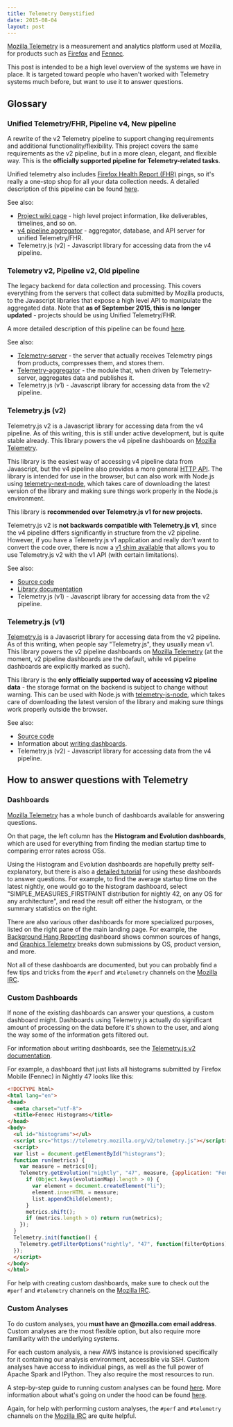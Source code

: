 ```yaml
---
title: Telemetry Demystified
date: 2015-08-04
layout: post
---
```


[Mozilla Telemetry](http://telemetry.mozilla.org/) is a measurement and analytics platform used at Mozilla, for products such as [Firefox](https://www.mozilla.org/en-US/firefox/desktop/) and [Fennec](https://wiki.mozilla.org/Mobile/Fennec).

This post is intended to be a high level overview of the systems we have in place. It is targeted toward people who haven't worked with Telemetry systems much before, but want to use it to answer questions.

Glossary
--------

### Unified Telemetry/FHR, Pipeline v4, New pipeline

A rewrite of the v2 Telemetry pipeline to support changing requirements and additional functionality/flexibility. This project covers the same requirements as the v2 pipeline, but in a more clean, elegant, and flexible way. This is the **officially supported pipeline for Telemetry-related tasks**.

Unified telemetry also includes [Firefox Health Report (FHR)](https://support.mozilla.org/en-US/kb/firefox-health-report-understand-your-browser-perf) pings, so it's really a one-stop shop for all your data collection needs. A detailed description of this pipeline can be found [here](http://robertovitillo.com/2015/07/02/telemetry-metrics-roll-ups/).

See also:

* [Project wiki page](https://wiki.mozilla.org/Unified_Telemetry) - high level project information, like deliverables, timelines, and so on.
* [v4 pipeline aggregator](https://github.com/vitillo/python_mozaggregator) - aggregator, database, and API server for unified Telemetry/FHR.
* Telemetry.js (v2) - Javascript library for accessing data from the v4 pipeline.

### Telemetry v2, Pipeline v2, Old pipeline

The legacy backend for data collection and processing. This covers everything from the servers that collect data submitted by Mozilla products, to the Javascript libraries that expose a high level API to manipulate the aggregated data. Note that **as of September 2015, this is no longer updated** - projects should be using Unified Telemetry/FHR.

A more detailed description of this pipeline can be found [here](http://jonasfj.dk/2013/11/telemetry-rebooted-analysis-future/).

See also:

* [Telemetry-server](https://github.com/mozilla/telemetry-server) - the server that actually receives Telemetry pings from products, compresses them, and stores them.
* [Telemetry-aggregator](https://github.com/mozilla/telemetry-aggregator) - the module that, when driven by Telemetry-server, aggregates data and publishes it.
* Telemetry.js (v1) - Javascript library for accessing data from the v2 pipeline.

### Telemetry.js (v2)

Telemetry.js v2 is a Javascript library for accessing data from the v4 pipeline. As of this writing, this is still under active development, but is quite stable already. This library powers the v4 pipeline dashboards on [Mozilla Telemetry](http://telemetry.mozilla.org/).

This library is the easiest way of accessing v4 pipeline data from Javascript, but the v4 pipeline also provides a more general [HTTP API](https://github.com/vitillo/python_mozaggregator#api). The library is intended for use in the browser, but can also work with Node.js using [telemetry-next-node](https://www.npmjs.com/package/telemetry-next-node), which takes care of downloading the latest version of the library and making sure things work properly in the Node.js environment.

This library is **recommended over Telemetry.js v1 for new projects**.

Telemetry.js v2 is **not backwards compatible with Telemetry.js v1**, since the v4 pipeline differs significantly in structure from the v2 pipeline. However, if you have a Telemetry.js v1 application and really don't want to convert the code over, there is now a [v1 shim available](https://github.com/Uberi/telemetry-dashboard/blob/v1-shim/v2/v1-shim.js) that allows you to use Telemetry.js v2 with the v1 API (with certain limitations).

See also:

* [Source code](https://github.com/mozilla/telemetry-dashboard/tree/master/v2)
* [Library documentation](https://github.com/mozilla/telemetry-dashboard/blob/gh-pages/v2/doc.md)
* Telemetry.js (v1) - Javascript library for accessing data from the v2 pipeline.

### Telemetry.js (v1)

[Telemetry.js](http://telemetry.mozilla.org/docs.html) is a Javascript library for accessing data from the v2 pipeline. As of this writing, when people say "Telemetry.js", they usually mean v1. This library powers the v2 pipeline dashboards on [Mozilla Telemetry](http://telemetry.mozilla.org/) (at the moment, v2 pipeline dashboards are the default, while v4 pipeline dashboards are explicitly marked as such).

This library is the **only officially supported way of accessing v2 pipeline data** - the storage format on the backend is subject to change without warning. This can be used with Node.js with [telemetry-js-node](https://www.npmjs.com/package/telemetry-js-node), which takes care of downloading the latest version of the library and making sure things work properly outside the browser.

See also:

* [Source code](https://github.com/mozilla/telemetry-dashboard/tree/master/v1)
* Information about [writing dashboards](http://jonasfj.dk/2014/01/custom-telemetry-dashboards/).
* Telemetry.js (v2) - Javascript library for accessing data from the v4 pipeline.

How to answer questions with Telemetry
--------------------------------------

### Dashboards

[Mozilla Telemetry](http://telemetry.mozilla.org/) has a whole bunch of dashboards available for answering questions.

On that page, the left column has the **Histogram and Evolution dashboards**, which are used for everything from finding the median startup time to comparing error rates across OSs.

Using the Histogram and Evolution dashboards are hopefully pretty self-explanatory, but there is also a [detailed tutorial](http://telemetry.mozilla.org/tutorial.html) for using these dashboards to answer questions. For example, to find the average startup time on the latest nightly, one would go to the histogram dashboard, select "SIMPLE\_MEASURES\_FIRSTPAINT distribution for nightly 42, on any OS for any architecture", and read the result off either the histogram, or the summary statistics on the right.

There are also various other dashboards for more specialized purposes, listed on the right pane of the main landing page. For example, the [Background Hang Reporting](http://telemetry.mozilla.org/hang/bhr) dashboard shows common sources of hangs, and [Graphics Telemetry](http://people.mozilla.org/~danderson/moz-gfx-telemetry/www/) breaks down submissions by OS, product version, and more.

Not all of these dashboards are documented, but you can probably find a few tips and tricks from the `#perf` and `#telemetry` channels on the [Mozilla IRC](https://wiki.mozilla.org/IRC).

### Custom Dashboards

If none of the existing dashboards can answer your questions, a custom dashboard might. Dashboards using Telemetry.js actually do significant amount of processing on the data before it's shown to the user, and along the way some of the information gets filtered out.

For information about writing dashboards, see the [Telemetry.js v2 documentation](https://github.com/mozilla/telemetry-dashboard/blob/gh-pages/v2/doc.md).

For example, a dashboard that just lists all histograms submitted by Firefox Mobile (Fennec) in Nightly 47 looks like this:

```html
<!DOCTYPE html>
<html lang="en">
<head>
  <meta charset="utf-8">
  <title>Fennec Histograms</title>
</head>
<body>
  <ul id="histograms"></ul>
  <script src="https://telemetry.mozilla.org/v2/telemetry.js"></script>
  <script>
  var list = document.getElementById("histograms");
  function run(metrics) {
    var measure = metrics[0];
    Telemetry.getEvolution("nightly", "47", measure, {application: "Fennec"}, true, function(evolutionMap) {
      if (Object.keys(evolutionMap).length > 0) {
        var element = document.createElement("li");
        element.innerHTML = measure;
        list.appendChild(element);
      }
      metrics.shift();
      if (metrics.length > 0) return run(metrics);
    });
  }
  Telemetry.init(function() {
    Telemetry.getFilterOptions("nightly", "47", function(filterOptions) { run(filterOptions.metric); });
  });
  </script>
</body>
</html>
```

For help with creating custom dashboards, make sure to check out the `#perf` and `#telemetry` channels on the [Mozilla IRC](https://wiki.mozilla.org/IRC).

### Custom Analyses

To do custom analyses, you **must have an @mozilla.com email address**. Custom analyses are the most flexible option, but also require more familiarity with the underlying systems.

For each custom analysis, a new AWS instance is provisioned specifically for it containing our analysis environment, accessible via SSH. Custom analyses have access to individual pings, as well as the full power of Apache Spark and IPython. They also require the most resources to run.

A step-by-step guide to running custom analyses can be found [here](http://robertovitillo.com/2015/01/16/next-gen-data-analysis-framework-for-telemetry/). More information about what's going on under the hood can be found [here](http://robertovitillo.com/2015/06/27/a-glance-at-unified-fhrtelemetry/).

Again, for help with performing custom analyses, the `#perf` and `#telemetry` channels on the [Mozilla IRC](https://wiki.mozilla.org/IRC) are quite helpful.
